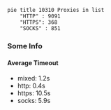 
```mermaid
pie title 10310 Proxies in list
    "HTTP" : 9091
    "HTTPS": 368
    "SOCKS" : 851
```

### Some Info
#### Average Timeout

- mixed: 1.2s
- http: 0.4s
- https: 10.5s
- socks: 5.9s